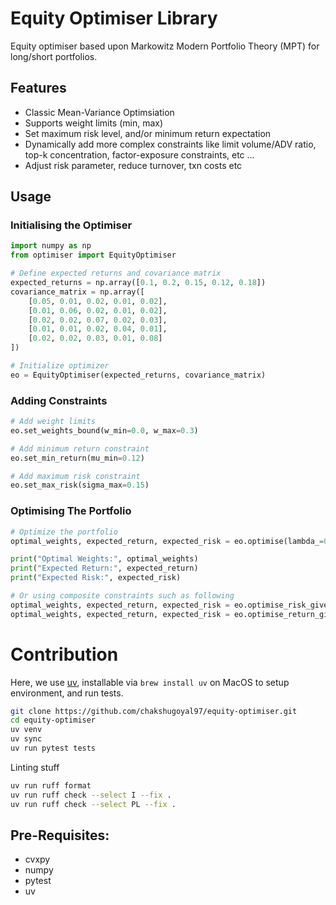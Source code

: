 # Equity Optimiser Library
Equity optimiser based upon Markowitz Modern Portfolio Theory (MPT) for long/short portfolios.

## Features
- Classic Mean-Variance Optimsiation
- Supports weight limits (min, max)
- Set maximum risk level, and/or minimum return expectation
- Dynamically add more complex constraints like limit volume/ADV ratio, top-k concentration, factor-exposure constraints, etc ...
- Adjust risk parameter, reduce turnover, txn costs etc

## Usage

### Initialising the Optimiser
```python
import numpy as np
from optimiser import EquityOptimiser

# Define expected returns and covariance matrix
expected_returns = np.array([0.1, 0.2, 0.15, 0.12, 0.18])
covariance_matrix = np.array([
    [0.05, 0.01, 0.02, 0.01, 0.02],
    [0.01, 0.06, 0.02, 0.01, 0.02],
    [0.02, 0.02, 0.07, 0.02, 0.03],
    [0.01, 0.01, 0.02, 0.04, 0.01],
    [0.02, 0.02, 0.03, 0.01, 0.08]
])

# Initialize optimizer
eo = EquityOptimiser(expected_returns, covariance_matrix)
```

### Adding Constraints
```python
# Add weight limits
eo.set_weights_bound(w_min=0.0, w_max=0.3)

# Add minimum return constraint
eo.set_min_return(mu_min=0.12)

# Add maximum risk constraint
eo.set_max_risk(sigma_max=0.15)
```

### Optimising The Portfolio
```python
# Optimize the portfolio
optimal_weights, expected_return, expected_risk = eo.optimise(lambda_=0.5, t_=0.1)

print("Optimal Weights:", optimal_weights)
print("Expected Return:", expected_return)
print("Expected Risk:", expected_risk)

# Or using composite constraints such as following
optimal_weights, expected_return, expected_risk = eo.optimise_risk_given_return(min_ret=0.16)
optimal_weights, expected_return, expected_risk = eo.optimise_return_given_risk(max_risk=0.03)
```

# Contribution
Here, we use [uv](https://docs.astral.sh/uv/), installable via `brew install uv` on MacOS to setup environment, and run tests.

```bash
git clone https://github.com/chakshugoyal97/equity-optimiser.git
cd equity-optimiser
uv venv
uv sync
uv run pytest tests
```

Linting stuff
```bash
uv run ruff format
uv run ruff check --select I --fix .
uv run ruff check --select PL --fix .
```

## Pre-Requisites:
- cvxpy
- numpy
- pytest
- uv